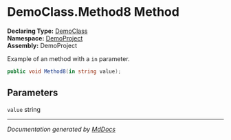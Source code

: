 ﻿<!--  
  <auto-generated>   
    The contents of this file were generated by a tool.  
    Changes to this file may be list if the file is regenerated  
  </auto-generated>   
-->

# DemoClass.Method8 Method

**Declaring Type:** [DemoClass](../index.md)  
**Namespace:** [DemoProject](../../index.md)  
**Assembly:** DemoProject

Example of an method with a `in` parameter.

```csharp
public void Method8(in string value);
```

## Parameters

`value`  string

___

*Documentation generated by [MdDocs](https://github.com/ap0llo/mddocs)*

